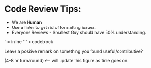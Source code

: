 <h1> Code Review Tips: </h1>

-   We are <b> Human </b>
-   Use a linter to get rid of formatting issues.
-   Everyone Reviews - Smallest Guy should have 50% understanding.

\` = inline \`\`\` = codeblock

Leave a positive remark on something you found useful/contributive?

(4-8 hr turnaround) <&#x2013; will update this figure as time goes on.